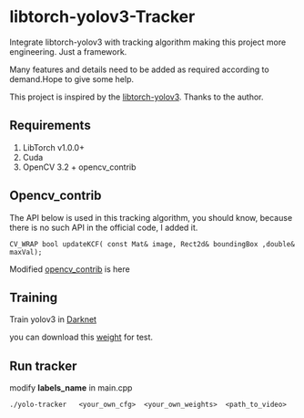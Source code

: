 # libtorch-yolov3-Tracker
Integrate libtorch-yolov3 with tracking algorithm making this project more engineering.  Just a framework.

Many features and details need to be added as required according to demand.Hope to give some help.

This project is inspired by the [libtorch-yolov3](https://github.com/walktree/libtorch-yolov3).  Thanks to the author.

## Requirements
1. LibTorch v1.0.0+
2. Cuda
3. OpenCV 3.2  + opencv_contrib

## Opencv_contrib
The API below  is used in this tracking  algorithm,   you should know, because there is no such API  in the official code, I added it. 
```
CV_WRAP bool updateKCF( const Mat& image, Rect2d& boundingBox ,double& maxVal);
```
Modified [opencv_contrib](https://pan.baidu.com/s/1c_ngZQ6gMB1VURW0SE13rQ) is here


## Training
Train  yolov3 in  [Darknet](https://pjreddie.com/darknet/yolo/) 

you can download this [weight](https://pan.baidu.com/s/1c_ngZQ6gMB1VURW0SE13rQ) for test.

## Run tracker
modify **labels_name** in main.cpp

```
./yolo-tracker   <your_own_cfg>  <your_own_weights>  <path_to_video>
```

